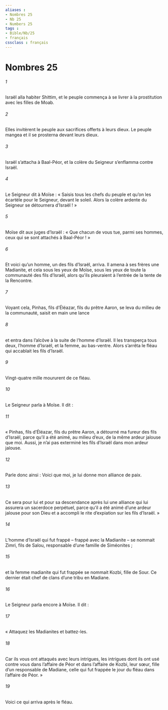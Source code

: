 ```yaml
---
aliases : 
- Nombres 25
- Nb 25
- Numbers 25
tags : 
- Bible/Nb/25
- français
cssclass : français
---
```


# Nombres 25

###### 1
Israël alla habiter Shittim, et le peuple commença à se livrer à la prostitution avec les filles de Moab.
###### 2
Elles invitèrent le peuple aux sacrifices offerts à leurs dieux. Le peuple mangea et il se prosterna devant leurs dieux.
###### 3
Israël s’attacha à Baal-Péor, et la colère du Seigneur s’enflamma contre Israël.
###### 4
Le Seigneur dit à Moïse : « Saisis tous les chefs du peuple et qu’on les écartèle pour le Seigneur, devant le soleil. Alors la colère ardente du Seigneur se détournera d’Israël ! »
###### 5
Moïse dit aux juges d’Israël : « Que chacun de vous tue, parmi ses hommes, ceux qui se sont attachés à Baal-Péor ! »
###### 6
Et voici qu’un homme, un des fils d’Israël, arriva. Il amena à ses frères une Madianite, et cela sous les yeux de Moïse, sous les yeux de toute la communauté des fils d’Israël, alors qu’ils pleuraient à l’entrée de la tente de la Rencontre.
###### 7
Voyant cela, Pinhas, fils d’Éléazar, fils du prêtre Aaron, se leva du milieu de la communauté, saisit en main une lance
###### 8
et entra dans l’alcôve à la suite de l’homme d’Israël. Il les transperça tous deux, l’homme d’Israël, et la femme, au bas-ventre. Alors s’arrêta le fléau qui accablait les fils d’Israël.
###### 9
Vingt-quatre mille moururent de ce fléau.
###### 10
Le Seigneur parla à Moïse. Il dit :
###### 11
« Pinhas, fils d’Éléazar, fils du prêtre Aaron, a détourné ma fureur des fils d’Israël, parce qu’il a été animé, au milieu d’eux, de la même ardeur jalouse que moi. Aussi, je n’ai pas exterminé les fils d’Israël dans mon ardeur jalouse.
###### 12
Parle donc ainsi : Voici que moi, je lui donne mon alliance de paix.
###### 13
Ce sera pour lui et pour sa descendance après lui une alliance qui lui assurera un sacerdoce perpétuel, parce qu’il a été animé d’une ardeur jalouse pour son Dieu et a accompli le rite d’expiation sur les fils d’Israël. »
###### 14
L’homme d’Israël qui fut frappé – frappé avec la Madianite – se nommait Zimri, fils de Salou, responsable d’une famille de Siméonites ;
###### 15
et la femme madianite qui fut frappée se nommait Kozbi, fille de Sour. Ce dernier était chef de clans d’une tribu en Madiane.
###### 16
Le Seigneur parla encore à Moïse. Il dit :
###### 17
« Attaquez les Madianites et battez-les.
###### 18
Car ils vous ont attaqués avec leurs intrigues, les intrigues dont ils ont usé contre vous dans l’affaire de Péor et dans l’affaire de Kozbi, leur sœur, fille d’un responsable de Madiane, celle qui fut frappée le jour du fléau dans l’affaire de Péor. »
###### 19
Voici ce qui arriva après le fléau.
